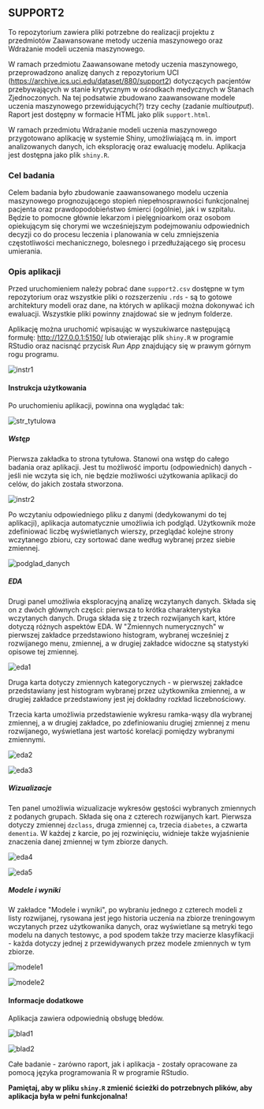 ## SUPPORT2

To repozytorium zawiera pliki potrzebne do realizacji projektu z przedmiotów Zaawansowane metody uczenia maszynowego oraz Wdrażanie modeli uczenia maszynowego.

W ramach przedmiotu Zaawansowane metody uczenia maszynowego, przeprowadzono analizę danych z repozytorium UCI (https://archive.ics.uci.edu/dataset/880/support2) dotyczących pacjentów przebywających w stanie krytycznym w ośrodkach medycznych w Stanach Zjednoczonych. Na tej podsatwie zbudowano zaawansowane modele uczenia maszynowego przewidujących(?) trzy cechy (zadanie *multioutput*). Raport jest dostępny w formacie HTML jako plik `support.html`.

W ramach przedmiotu Wdrażanie modeli uczenia maszynowego przygotowano aplikację w systemie Shiny, umożliwiającą m. in. import analizowanych danych, ich eksplorację oraz ewaluację modelu. Aplikacja jest dostępna jako plik `shiny.R`.

### Cel badania

Celem badania było zbudowanie zaawansowanego modelu uczenia maszynowego prognozującego stopień niepełnosprawności funkcjonalnej pacjenta oraz prawdopodobieństwo śmierci (ogólnie), jak i w szpitalu. Będzie to pomocne głównie lekarzom i pielęgnioarkom oraz osobom opiekującym się chorymi we wcześniejszym podejmowaniu odpowiednich decyzji co do procesu leczenia i planowania w celu zmniejszenia częstotliwości mechanicznego, bolesnego i przedłużającego się procesu umierania.

### Opis aplikacji

Przed uruchomieniem należy pobrać dane `support2.csv` dostępne w tym repozytorium oraz wszystkie pliki o rozszerzeniu `.rds` - są to gotowe architektury modeli oraz dane, na których w aplikacji można dokonywać ich ewaluacji. Wszystkie pliki powinny znajdować sie w jednym folderze.

Aplikację można uruchomić wpisaując w wyszukiwarce następującą formułę: http://127.0.0.1:5150/ lub otwierając plik `shiny.R` w programie RStudio oraz nacisnąć przycisk *Run App* znajdujący się w prawym górnym rogu programu.

![instr1](https://github.com/Weronika59/multiclass/assets/75950630/090edcfd-b70d-4871-8bce-3f7d24d70583)


#### Instrukcja użytkowania

Po uruchomieniu aplikacji, powinna ona wyglądać tak:

![str_tytulowa](https://github.com/Weronika59/multiclass/assets/75950630/30cb4b08-2150-4f90-9de8-4a4205f40431)


##### Wstęp

Pierwsza zakładka to strona tytułowa. Stanowi ona wstęp do całego badania oraz aplikacji. Jest tu możliwość importu (odpowiednich) danych - jeśli nie wczyta się ich, nie będzie możliwości użytkowania aplikacji do celów, do jakich została stworzona.

![instr2](https://github.com/Weronika59/multiclass/assets/75950630/edf3a037-3c6e-41ca-8234-938e4b4fdbbc)


Po wczytaniu odpowiedniego pliku z danymi (dedykowanymi do tej aplikacji), aplikacja automatycznie umożliwia ich podgląd. Użytkownik może zdefiniować liczbę wyświetlanych wierszy, przeglądać kolejne strony wczytanego zbioru, czy sortować dane według wybranej przez siebie zmiennej.

![podglad_danych](https://github.com/Weronika59/multiclass/assets/75950630/eeee3cd3-546c-45fc-b9a4-bfe5db57849c)


##### EDA

Drugi panel umożliwia eksploracyjną analizę wczytanych danych. Składa się on z dwóch głównych części: pierwsza to krótka charakterystyka wczytanych danych. Druga składa się z trzech rozwijanych kart, które dotyczą różnych aspektów EDA. W "Zmiennych numerycznych" w pierwszej zakładce przedstawiono histogram, wybranej wcześniej z rozwijanego menu, zmiennej, a w drugiej zakładce widoczne są statystyki opisowe tej zmiennej.

![eda1](https://github.com/Weronika59/multiclass/assets/75950630/5148ea3a-8691-4e35-9a6d-1483c49f4a35)

Druga karta dotyczy zmiennych kategorycznych - w pierwszej zakładce przedstawiany jest histogram wybranej przez użytkownika zmiennej, a w drugiej zakładce przedstawiony jest jej dokładny rozkład liczebnościowy.

Trzecia karta umożliwia przedstawienie wykresu ramka-wąsy dla wybranej zmiennej, a w drugiej zakładce, po zdefiniowaniu drugiej zmiennej z menu rozwijanego, wyświetlana jest wartość korelacji pomiędzy wybranymi zmiennymi.

![eda2](https://github.com/Weronika59/multiclass/assets/75950630/ea46601b-990f-4a5f-839c-64ba7f51f272)

![eda3](https://github.com/Weronika59/multiclass/assets/75950630/ab96efdb-9ad8-4cc2-8ad2-81c3d29f4cb4)


##### Wizualizacje

Ten panel umożliwia wizualizacje wykresów gęstości wybranych zmiennych z podanych grupach. Składa się ona z czterech rozwijanych kart. Pierwsza dotyczy zmiennej `dzclass`, druga zmiennej `ca`, trzecia `diabetes`, a czwarta `dementia`. W każdej z karcie, po jej rozwinięciu, widnieje także wyjaśnienie znaczenia danej zmiennej w tym zbiorze danych.

![eda4](https://github.com/Weronika59/multiclass/assets/75950630/0a903102-434f-4325-9a5f-7d1a4de42281)

![eda5](https://github.com/Weronika59/multiclass/assets/75950630/0111b6bd-2552-45c9-8502-b183c0b566e6)


##### Modele i wyniki

W zakładce "Modele i wyniki", po wybraniu jednego z czterech modeli z listy rozwijanej, rysowana jest jego historia uczenia na zbiorze treningowym wczytanych przez użytkowanika danych, oraz wyświetlane są metryki tego modelu na danych testowyc, a pod spodem także trzy macierze klasyfikacji - każda dotyczy jednej z przewidywanych przez modele zmiennych w tym zbiorze.

![modele1](https://github.com/Weronika59/multiclass/assets/75950630/47fe4251-187c-4070-ab51-b3c40fa25118)

![modele2](https://github.com/Weronika59/multiclass/assets/75950630/5a15aa82-8359-4399-aa9f-e4705bf8d71e)


#### Informacje dodatkowe

Aplikacja zawiera odpowiednią obsługę błedów.

![blad1](https://github.com/Weronika59/multiclass/assets/75950630/b0526b31-4d12-40a6-98a0-00efdb8dba35)

![blad2](https://github.com/Weronika59/multiclass/assets/75950630/ba766452-68ec-4987-bf9b-d2ed36fef988)


Całe badanie - zarówno raport, jak i aplikacja - zostały opracowane za pomocą języka programowania R w programie RStudio.

**Pamiętaj, aby w pliku `shiny.R` zmienić ścieżki do potrzebnych plików, aby aplikacja była w pełni funkcjonalna!**
